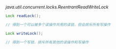 *java.util.concurrent.locks.ReentrantReadWriteLock*
```java
Lock readLock();

// 得到一个可以被多个读操作共用的读锁，但会排斥所有写操作

Lock writeLock();

// 得到一个写锁，排斥所有其他的读操作和写操作

```